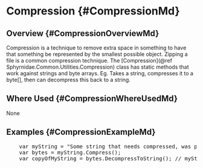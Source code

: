 ﻿# Compression {#CompressionMd}

## Overview {#CompressionOverviewMd}
Compression is a technique to remove extra space in something to have that something be represented by the smallest possible object.
Zipping a file is a common compression technique.
The [Compression](@ref Sphyrnidae.Common.Utilities.Compression) class has static methods that work against strings and byte arrays.
Eg. Takes a string, compresses it to a byte[], then can decompress this back to a string.

## Where Used {#CompressionWhereUsedMd}
None

## Examples {#CompressionExampleMd}
<pre>
	var myString = "Some string that needs compressed, was possibly a serialized object";
	var bytes = myString.Compress();
	var copyOfMyString = bytes.DecompressToString(); // myString == copyOfMyString
</pre>